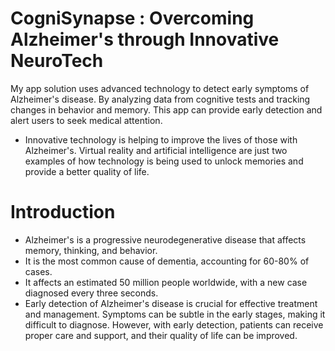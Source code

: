 # CogniSynapse : Overcoming Alzheimer's through Innovative NeuroTech
My app solution uses advanced technology to detect early symptoms of Alzheimer's disease. By analyzing data from cognitive tests and tracking changes in behavior and memory. This app can provide early detection and alert users to seek medical attention.

- Innovative technology is helping to improve the lives of those with Alzheimer's. Virtual reality and artificial intelligence are just two examples of how technology is being used to unlock memories and provide a better quality of life.

# Introduction 
- Alzheimer's is a progressive neurodegenerative disease that affects memory, thinking, and behavior.
- It is the most common cause of dementia, accounting for 60-80% of cases. 
- It affects an estimated 50 million people worldwide, with a new case diagnosed every three seconds. 
- Early detection of Alzheimer's disease is crucial for effective treatment and management. Symptoms can be subtle in the early stages, making it difficult to diagnose. However, with early detection, patients can receive proper care and support, and their quality of life can be improved.

